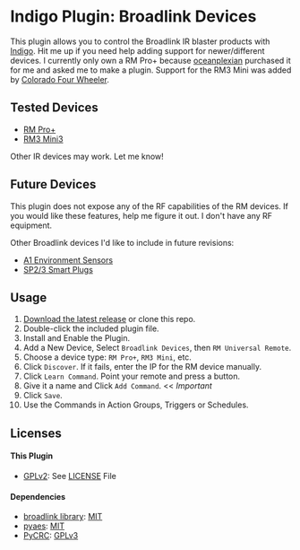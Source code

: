 # Indigo Plugin: Broadlink Devices

This plugin allows you to control the Broadlink IR blaster products with [Indigo](https://www.indigodomo.com/).
Hit me up if you need help adding support for newer/different devices. I
currently only own a RM Pro+ because [oceanplexian](https://github.com/oceanplexian)
purchased it for me and asked me to make a plugin. Support for the RM3 Mini was added
by [Colorado Four Wheeler](https://github.com/colorado4wheeler).

## Tested Devices

- [RM Pro+](https://www.amazon.com/Broadlink-RM33-RM-Pro-Automation/dp/B078W1JVYK)
- [RM3 Mini3](https://www.amazon.com/Broadlink-RM33-RM-Pro-Automation/dp/B078BCMZH6)

Other IR devices may work. Let me know!

## Future Devices

This plugin does not expose any of the RF capabilities of the RM devices. If you
would like these features, help me figure it out. I don't have any RF equipment.

Other Broadlink devices I'd like to include in future revisions:

- [A1 Environment Sensors](http://www.ibroadlink.com/a1/)
- [SP2/3 Smart Plugs](http://www.ibroadlink.com/sp3/)

## Usage

1. [Download the latest release](https://github.com/davidnewhall/indigo-broadlink/archive/latest.zip) or clone this repo.
2. Double-click the included plugin file.
3. Install and Enable the Plugin.
4. Add a New Device, Select `Broadlink Devices`, then `RM Universal Remote`.
5. Choose a device type: `RM Pro+`, `RM3 Mini`, etc.
6. Click `Discover`. If it fails, enter the IP for the RM device manually.
7. Click `Learn Command`. Point your remote and press a button.
8. Give it a name and Click `Add Command`. << *Important*
9. Click `Save`.
10. Use the Commands in Action Groups, Triggers or Schedules.

## Licenses

#### This Plugin

- [GPLv2](https://www.gnu.org/licenses/gpl-2.0.txt): See [LICENSE](LICENSE) File

#### Dependencies

- [broadlink library](https://github.com/mjg59/python-broadlink): [MIT](https://github.com/mjg59/python-broadlink/blob/master/LICENSE)
- [pyaes](https://github.com/ricmoo/pyaes/): [MIT](https://github.com/ricmoo/pyaes/blob/master/LICENSE.txt)
- [PyCRC](https://github.com/alexbutirskiy/PyCRC): [GPLv3](https://github.com/alexbutirskiy/PyCRC/blob/master/LICENSE)
